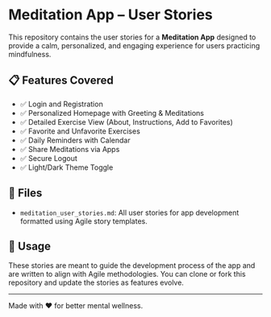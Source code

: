# Meditation App – User Stories

This repository contains the user stories for a **Meditation App** designed to provide a calm, personalized, and engaging experience for users practicing mindfulness.

## 📋 Features Covered

- ✅ Login and Registration  
- ✅ Personalized Homepage with Greeting & Meditations  
- ✅ Detailed Exercise View (About, Instructions, Add to Favorites)  
- ✅ Favorite and Unfavorite Exercises  
- ✅ Daily Reminders with Calendar  
- ✅ Share Meditations via Apps  
- ✅ Secure Logout  
- ✅ Light/Dark Theme Toggle  

## 📁 Files

- `meditation_user_stories.md`: All user stories for app development formatted using Agile story templates.

## 🚀 Usage

These stories are meant to guide the development process of the app and are written to align with Agile methodologies. You can clone or fork this repository and update the stories as features evolve.

---

Made with ❤️ for better mental wellness.
